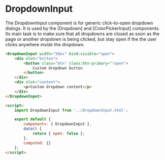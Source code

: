 # DropdownInput

The DropdownInput component is for generic click-to-open dropdown dialogs. It is used by the [Dropdown] and [ColorPickerInput] components. Its main task is to make sure that all dropdowns are closed as soon as the page or another dropdown is being clicked, but stay open if the the user clicks anywhere _inside_ the dropdown.

```html
<DropdownInput width="50ex" bind:visible="open">
    <div slot="button">
        <button class="btn" class:btn-primary="!open">
            Custom dropdown button
        </button>
    </div>
    <div slot="content">
        <p>Custom dropdown content</p>
    </div>
</DropdownInput>

<script>
    import DropdownInput from '../DropdownInput.html';

    export default {
        components: { DropdownInput },
        data() {
            return { open: false };
        },
        computed: {}
    };
</script>
```
